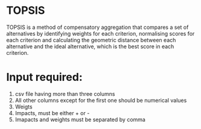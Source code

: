 # TOPSIS

TOPSIS is a method of compensatory aggregation that compares a set of alternatives by identifying weights for each criterion, normalising scores for each criterion and calculating the geometric distance between each alternative and the ideal alternative, which is the best score in each criterion.

# Input required:
1. csv file having more than three columns
2. All other columns except for the first one should be numerical values
3. Weigts
4. Impacts, must be either + or - 
5. Imapacts and weights must be separated by comma

